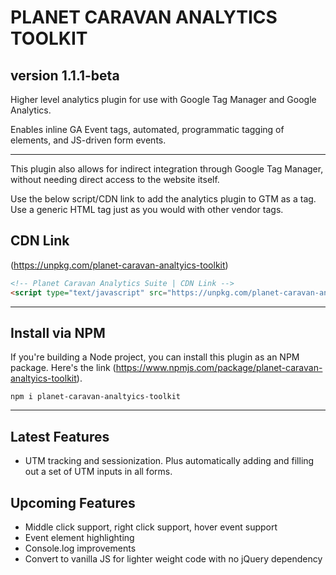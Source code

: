 # PLANET CARAVAN ANALYTICS TOOLKIT
## version 1.1.1-beta

Higher level analytics plugin for use with Google Tag Manager and Google Analytics.  

Enables inline GA Event tags, automated, programmatic tagging of elements, and JS-driven form events.

---

This plugin also allows for indirect integration through Google Tag Manager, without needing direct access to the website itself.

Use the below script/CDN link to add the analytics plugin to GTM as a tag.  Use a generic HTML tag just as you would with other vendor tags.

## CDN Link
(https://unpkg.com/planet-caravan-analtyics-toolkit)

``` html
<!-- Planet Caravan Analytics Suite | CDN Link -->
<script type="text/javascript" src="https://unpkg.com/planet-caravan-analtyics-toolkit"></script>
```

---

## Install via NPM

If you're building a Node project, you can install this plugin as an NPM package.  Here's the link (https://www.npmjs.com/package/planet-caravan-analtyics-toolkit).

`npm i planet-caravan-analtyics-toolkit`

---

## Latest Features
- UTM tracking and sessionization.  Plus automatically adding and filling out a set of UTM inputs in all forms.

## Upcoming Features
- Middle click support, right click support, hover event support
- Event element highlighting
- Console.log improvements
- Convert to vanilla JS for lighter weight code with no jQuery dependency